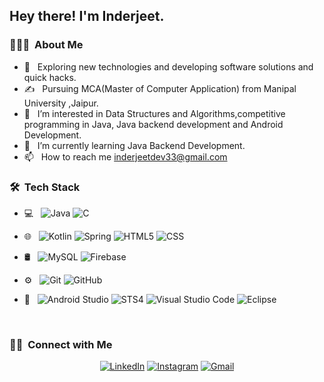 
<h2> Hey there! I'm Inderjeet.</h2>

<h3> 👨🏻‍💻 &nbsp;About Me </h3>

- 🤔 &nbsp; Exploring new technologies and developing software solutions and quick hacks.
- ✍️ &nbsp; Pursuing MCA(Master of Computer Application) from Manipal University ,Jaipur.
- 👀 &nbsp; I’m interested in Data Structures and Algorithms,competitive programming in Java, Java backend development and Android Development.
- 🌱 &nbsp; I’m currently learning Java Backend Development.
- 📫 &nbsp; How to reach me <a href="inderjeetdev33@gmail.com">inderjeetdev33@gmail.com
<h3> 🛠 &nbsp;Tech Stack</h3>

- 💻 &nbsp;
  ![Java](https://img.shields.io/badge/-Java-333333?style=flat&logo=Java&logoColor=007396)
  ![C](https://img.shields.io/badge/-C-333333?style=flat&logo=C%2B%2B&logoColor=00599C)
  
- 🌐 &nbsp;
  ![Kotlin](https://img.shields.io/badge/-kotlin-333333?style=flat&logo=kotlin)
  ![Spring](https://img.shields.io/badge/-spring-333333?style=flat&logo=spring)
  ![HTML5](https://img.shields.io/badge/-HTML5-333333?style=flat&logo=HTML5)
  ![CSS](https://img.shields.io/badge/-CSS-333333?style=flat&logo=CSS3&logoColor=1572B6)
- 🛢 &nbsp;
  ![MySQL](https://img.shields.io/badge/-MySQL-333333?style=flat&logo=mysql)
  ![Firebase](https://img.shields.io/badge/-firebase-333333?style=flat&logo=firebase)
- ⚙️ &nbsp;
  ![Git](https://img.shields.io/badge/-Git-333333?style=flat&logo=git)
  ![GitHub](https://img.shields.io/badge/-GitHub-333333?style=flat&logo=github)
- 🔧 &nbsp;
  ![Android Studio](https://img.shields.io/badge/-androidstudio-333333?style=flat&logo=androidstudio)
  ![STS4](https://img.shields.io/badge/-STS4-333333?style=flat&logo=spring)
  ![Visual Studio Code](https://img.shields.io/badge/-Visual%20Studio%20Code-333333?style=flat&logo=visual-studio-code&logoColor=007ACC)
  ![Eclipse](https://img.shields.io/badge/-Eclipse-333333?style=flat&logo=eclipse-ide&logoColor=2C2255)

<br/>


<h3> 🤝🏻 &nbsp;Connect with Me </h3>

<p align="center">
<a href="https://www.linkedin.com/in/inderjeetdev/"><img alt="LinkedIn" src="https://img.shields.io/badge/LinkedIn-Inderjeet-blue?style=flat-square&logo=linkedin"></a>
<a href="https://www.instagram.com/jeet_yadav03/"><img alt="Instagram" src="https://img.shields.io/badge/Instagram-jeet_yadav03-blue?style=flat-square&logo=instagram"></a>
<a href="inderjeetdev33@gmail.com"><img alt="Gmail" src="https://img.shields.io/badge/Gmail-inderjeetdev33@gmail.com-blue?style=flat-square&logo=gmail"></a>
</p>

